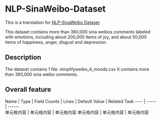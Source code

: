 # NLP-SinaWeibo-Dataset
This is a translation for [NLP-SinaWeibo Dataset](https://www.datafountain.cn/datasets/54).


This dataset contains more than 360,000 sina weibos comments labeled with emotions, including about 200,000 items of joy, and about 50,000 items of happiness, anger, disgust and depression.


## Description
The dataset contains 1 file:   simplifyweibo_4_moods.csv
It contains more than 360,000 sina weibo comments.


## Overall feature

Name  | Type  | Field Counts | Lines | Default Value | Related Task
 ---- | ----- | ------  
 单元格内容  | 单元格内容 | 单元格内容 
 单元格内容  | 单元格内容 | 单元格内容  
